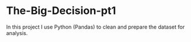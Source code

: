 # The-Big-Decision-pt1
In this project I use Python (Pandas) to clean and prepare the dataset for analysis.

